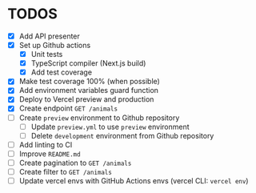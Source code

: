 # TODOS

- [X] Add API presenter
- [X] Set up Github actions
  - [X] Unit tests
  - [X] TypeScript compiler (Next.js build)
  - [X] Add test coverage
- [X] Make test coverage 100% (when possible)
- [X] Add environment variables guard function
- [X] Deploy to Vercel preview and production
- [X] Create endpoint `GET /animals`
- [ ] Create `preview` environment to Github repository
  - [ ] Update `preview.yml` to use `preview` environment
  - [ ] Delete `development` environment from Github repository
- [ ] Add linting to CI
- [ ] Improve `README.md`
- [ ] Create pagination to `GET /animals`
- [ ] Create filter to `GET /animals`
- [ ] Update vercel envs with GitHub Actions envs (vercel CLI: `vercel env`)
